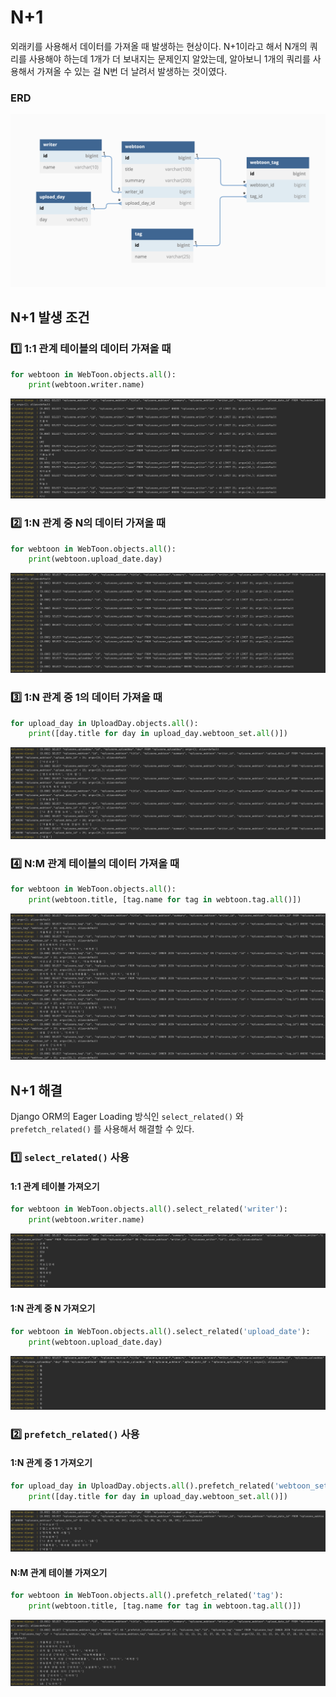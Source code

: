 # N+1
외래키를 사용해서 데이터를 가져올 때 발생하는 현상이다. N+1이라고 해서 N개의 쿼리를 사용해야 하는데 1개가 더 보내지는 문제인지 알았는데, 알아보니 1개의 쿼리를 사용해서 가져올 수 있는 걸 N번 더 날려서 발생하는 것이였다.

### ERD
![](img/db-erd.png)

## N+1 발생 조건
### 1️⃣ 1:1 관계 테이블의 데이터 가져올 때
```python
for webtoon in WebToon.objects.all():
	print(webtoon.writer.name)
```
![](img/one-to-one.png)
### 2️⃣ 1:N 관계 중 N의 데이터 가져올 때
```python
for webtoon in WebToon.objects.all():
    print(webtoon.upload_date.day)
```
![](img/one-to-many.png)

### 3️⃣ 1:N 관계 중 1의 데이터 가져올 때
```python
for upload_day in UploadDay.objects.all():
    print([day.title for day in upload_day.webtoon_set.all()])
```
![](img/many-to-one.png)

### 4️⃣ N:M 관계 테이블의 데이터 가져올 때
```python
for webtoon in WebToon.objects.all():
    print(webtoon.title, [tag.name for tag in webtoon.tag.all()])
```
![](img/many-to-many.png)

## N+1 해결
Django ORM의 Eager Loading 방식인 `select_related()` 와 `prefetch_related()` 를 사용해서 해결할 수 있다.

### 1️⃣ `select_related()` 사용
#### 1:1 관계 테이블 가져오기
```python
for webtoon in WebToon.objects.all().select_related('writer'):
    print(webtoon.writer.name)
```
![](img/onetoonesolve.png)

#### 1:N 관계 중 N 가져오기
```python
for webtoon in WebToon.objects.all().select_related('upload_date'):
    print(webtoon.upload_date.day)
```
![](img/one-to-many-solve.png)

### 2️⃣ `prefetch_related()` 사용
#### 1:N 관계 중 1 가져오기
```python
for upload_day in UploadDay.objects.all().prefetch_related('webtoon_set'):
    print([day.title for day in upload_day.webtoon_set.all()])
```
![](img/many-to-one-solve.png)

#### N:M 관계 테이블 가져오기
```python
for webtoon in WebToon.objects.all().prefetch_related('tag'):
    print(webtoon.title, [tag.name for tag in webtoon.tag.all()])
```
![](img/many-to-many-solve.png)

